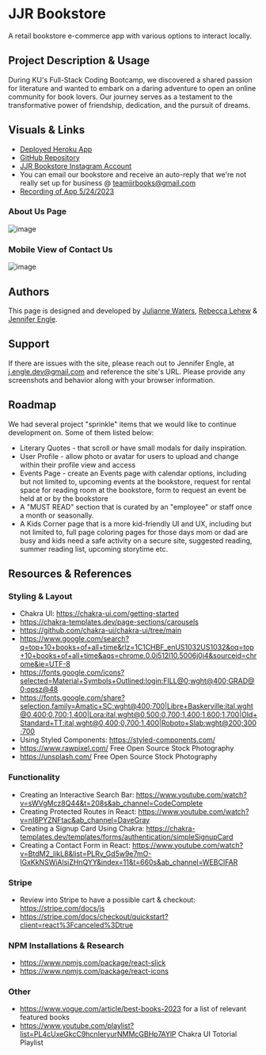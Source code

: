 # JJR Bookstore
A retail bookstore e-commerce app with various options to interact locally.

## Project Description & Usage
During KU's Full-Stack Coding Bootcamp, we discovered a shared passion for literature and wanted to embark on a daring adventure to open an online community for book lovers. Our journey serves as a testament to the transformative power of friendship, dedication, and the pursuit of dreams.

## Visuals & Links
* <a href="https://jjr-bookstore.herokuapp.com/">Deployed Heroku App</a>
* <a href="https://github.com/jengle-dev/JJR-Bookstore">GitHub Repository</a>
* <a href="https://www.instagram.com/teamjjrbooks/">JJR Bookstore Instagram Account</a>
* You can email our bookstore and receive an auto-reply that we're not really set up for business @ <a href="mailto:teamjjrbooks@gmail.com">teamjjrbooks@gmail.com</a> 
* <a href="https://drive.google.com/file/d/1XEdTHEoxPKQC2t7ERcHkHQNyDmdBnl5s/view">Recording of App 5/24/2023</a>

### About Us Page
![image](https://github.com/jengle-dev/JJR-Bookstore/assets/117794203/60296585-647f-4e9c-b3f0-ca0220e262e8)
### Mobile View of Contact Us
![image](https://github.com/jengle-dev/JJR-Bookstore/assets/117794203/721a13b3-dca5-49bd-a1e4-e7d2a1546fa1)



## Authors
This page is designed and developed by <a href="https://github.com/juliaguas17">Julianne Waters</a>, <a href="https://github.com/rebeccalehew">Rebecca Lehew</a> & <a href="https://github.com/jengle-dev">Jennifer Engle</a>.


## Support
If there are issues with the site, please reach out to Jennifer Engle, at j.engle.dev@gmail.com and reference the site's URL. Please provide any screenshots and behavior along with your browser information.

## Roadmap
We had several project "sprinkle" items that we would like to continue development on. Some of them listed below:
* Literary Quotes - that scroll or have small modals for daily inspiration. 
* User Profile - allow photo or avatar for users to upload and change within their profile view and access
* Events Page - create an Events page with calendar options, including but not limited to, upcoming events at the bookstore, request for rental space for reading room at the bookstore, form to request an event be held at or by the bookstore
* A "MUST READ" section that is curated by an "employee" or staff once a month or seasonally.
* A Kids Corner page that is a more kid-friendly UI and UX, including but not limited to, full page coloring pages for those days mom or dad are busy and kids need a safe activity on a secure site, suggested reading, summer reading list, upcoming storytime etc.


## Resources & References
### Styling & Layout
* Chakra UI: https://chakra-ui.com/getting-started
* https://chakra-templates.dev/page-sections/carousels
* https://github.com/chakra-ui/chakra-ui/tree/main
* https://www.google.com/search?q=top+10+books+of+all+time&rlz=1C1CHBF_enUS1032US1032&oq=top+10+books+of+all+time&aqs=chrome.0.0i512l10.5006j0j4&sourceid=chrome&ie=UTF-8
* https://fonts.google.com/icons?selected=Material+Symbols+Outlined:login:FILL@0;wght@400;GRAD@0;opsz@48
* https://fonts.google.com/share?selection.family=Amatic+SC:wght@400;700|Libre+Baskerville:ital,wght@0,400;0,700;1,400|Lora:ital,wght@0,500;0,700;1,400;1,600;1,700|Old+Standard+TT:ital,wght@0,400;0,700;1,400|Roboto+Slab:wght@200;300;700
* Using Styled Components: https://styled-components.com/
* https://www.rawpixel.com/ Free Open Source Stock Photography
* https://unsplash.com/ Free Open Source Stock Photography

### Functionality
* Creating an Interactive Search Bar: https://www.youtube.com/watch?v=sWVgMcz8Q44&t=208s&ab_channel=CodeComplete
* Creating Protected Routes in React: https://www.youtube.com/watch?v=nI8PYZNFtac&ab_channel=DaveGray
* Creating a Signup Card Using Chakra: https://chakra-templates.dev/templates/forms/authentication/simpleSignupCard
* Creating a Contact Form in React: https://www.youtube.com/watch?v=BtdM2_likL8&list=PLRv_Gd5w9e7mO-lGxKkNSWiAlsiZHnQYY&index=11&t=660s&ab_channel=WEBCIFAR
### Stripe
* Review into Stripe to have a possible cart & checkout: https://stripe.com/docs/js 
* https://stripe.com/docs/checkout/quickstart?client=react%3Fcanceled%3Dtrue
### NPM Installations & Research
* https://www.npmjs.com/package/react-slick
* https://www.npmjs.com/package/react-icons

### Other
* https://www.vogue.com/article/best-books-2023 for a list of relevant featured books
* https://www.youtube.com/playlist?list=PL4cUxeGkcC9hcnIeryurNMMcGBHp7AYlP Chakra UI Totorial Playlist

